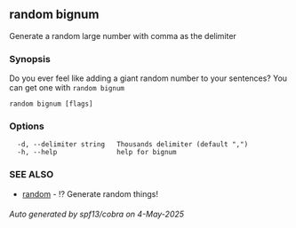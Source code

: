 ## random bignum

Generate a random large number with comma as the delimiter

### Synopsis

Do you ever feel like adding a giant random number to your sentences? You can get one with `random bignum`

```
random bignum [flags]
```

### Options

```
  -d, --delimiter string   Thousands delimiter (default ",")
  -h, --help               help for bignum
```

### SEE ALSO

* [random](random.md)	 - ⁉️ Generate random things!

###### Auto generated by spf13/cobra on 4-May-2025
